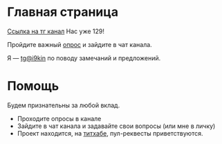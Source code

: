 # Главная страница

[Ссылка на тг канал](https://t.me/+uunjZQSTJ0hhNjFi) Нас уже 129!

Пройдите важный [опрос](https://t.me/c/1718888756/13) и зайдите в чат канала.

Я &mdash; [tg@i9kin](https://t.me/i9kin) по поводу замечаний и предложений.

Помощь
===

Будем признательны за любой вклад.

* Проходите опросы в канале
* Зайдите в чат канала и задавайте свои вопросы (или мне в личку)
* Проект находится, на [титхабе](https://github.com/9kin/is-algo/tree/master/), пул-реквесты приветствуются.